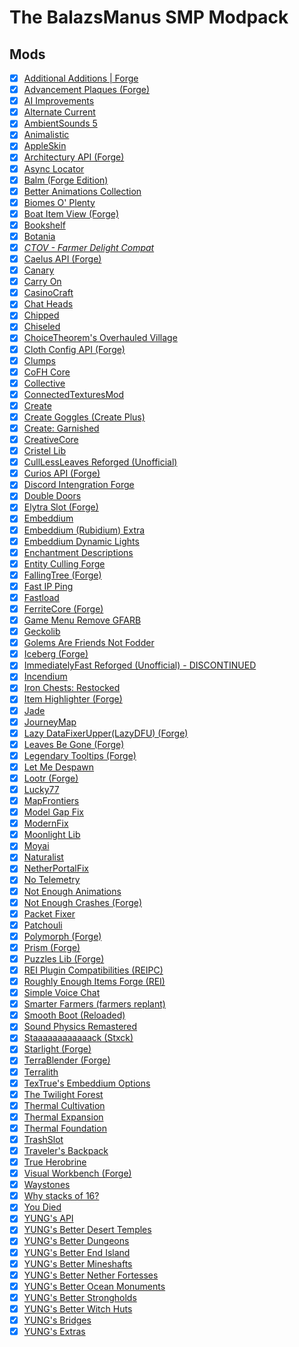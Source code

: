 # The BalazsManus SMP Modpack

## Mods
- [x] [Additional Additions | Forge](https://www.curseforge.com/minecraft/mc-mods/additional-additions-forge)
- [x] [Advancement Plaques (Forge)](https://www.curseforge.com/minecraft/mc-mods/advancement-plaques)
- [x] [AI Improvements](https://www.curseforge.com/minecraft/mc-mods/ai-improvements)
- [x] [Alternate Current](https://www.curseforge.com/minecraft/mc-mods/alternate-current)
- [x] [AmbientSounds 5](https://www.curseforge.com/minecraft/mc-mods/ambientsounds)
- [x] [Animalistic](https://www.curseforge.com/minecraft/mc-mods/animalistic)
- [x] [AppleSkin](https://www.curseforge.com/minecraft/mc-mods/appleskin)
- [x] [Architectury API (Forge)](https://www.curseforge.com/minecraft/mc-mods/architectury-api)
- [x] [Async Locator](https://www.curseforge.com/minecraft/mc-mods/async-locator)
- [x] [Balm (Forge Edition)](https://www.curseforge.com/minecraft/mc-mods/balm)
- [x] [Better Animations Collection](https://www.curseforge.com/minecraft/mc-mods/better-animations-collection)
- [x] [Biomes O' Plenty](https://www.curseforge.com/minecraft/mc-mods/biomes-o-plenty)
- [x] [Boat Item View (Forge)](https://www.curseforge.com/minecraft/mc-mods/boat-item-view-forge)
- [x] [Bookshelf](https://www.curseforge.com/minecraft/mc-mods/bookshelf)
- [x] [Botania](https://www.curseforge.com/minecraft/mc-mods/botania)
- [x] [*CTOV - Farmer Delight Compat*](https://www.curseforge.com/minecraft/texture-packs/ctov-farmer-delight-compat)
- [x] [Caelus API (Forge)](https://www.curseforge.com/minecraft/mc-mods/caelus)
- [x] [Canary](https://www.curseforge.com/minecraft/mc-mods/canary)
- [x] [Carry On](https://www.curseforge.com/minecraft/mc-mods/carry-on)
- [x] [CasinoCraft](https://www.curseforge.com/minecraft/mc-mods/casinocraft)
- [x] [Chat Heads](https://www.curseforge.com/minecraft/mc-mods/chat-heads)
- [x] [Chipped](https://www.curseforge.com/minecraft/mc-mods/chipped)
- [x] [Chiseled](https://www.curseforge.com/minecraft/mc-mods/chiseled)
- [x] [ChoiceTheorem's Overhauled Village](https://www.curseforge.com/minecraft/mc-mods/choicetheorems-overhauled-village)
- [x] [Cloth Config API (Forge)](https://www.curseforge.com/minecraft/mc-mods/cloth-config)
- [x] [Clumps](https://www.curseforge.com/minecraft/mc-mods/clumps)
- [x] [CoFH Core](https://www.curseforge.com/minecraft/mc-mods/cofh-core)
- [x] [Collective](https://www.curseforge.com/minecraft/mc-mods/collective)
- [x] [ConnectedTexturesMod](https://www.curseforge.com/minecraft/mc-mods/ctm)
- [x] [Create](https://www.curseforge.com/minecraft/mc-mods/create)
- [x] [Create Goggles (Create Plus)](https://www.curseforge.com/minecraft/mc-mods/create-goggles)
- [x] [Create: Garnished](https://www.curseforge.com/minecraft/mc-mods/garnished)
- [x] [CreativeCore](https://www.curseforge.com/minecraft/mc-mods/creativecore)
- [x] [Cristel Lib](https://www.curseforge.com/minecraft/mc-mods/cristel-lib)
- [x] [CullLessLeaves Reforged (Unofficial)](https://www.curseforge.com/minecraft/mc-mods/culllessleaves-reforged)
- [x] [Curios API (Forge)](https://www.curseforge.com/minecraft/mc-mods/curios)
- [x] [Discord Intengration Forge](https://www.curseforge.com/minecraft/mc-mods/dcintegration)
- [x] [Double Doors](https://www.curseforge.com/minecraft/mc-mods/double-doors)
- [x] [Elytra Slot (Forge)](https://www.curseforge.com/minecraft/mc-mods/elytra-slot)
- [x] [Embeddium](https://www.curseforge.com/minecraft/mc-mods/embeddium)
- [x] [Embeddium (Rubidium) Extra](https://www.curseforge.com/minecraft/mc-mods/rubidium-extra)
- [x] [Embeddium Dynamic Lights](https://www.curseforge.com/minecraft/mc-mods/dynamiclights-reforged)
- [x] [Enchantment Descriptions](https://www.curseforge.com/minecraft/mc-mods/enchantment-descriptions)
- [x] [Entity Culling Forge](https://www.curseforge.com/minecraft/mc-mods/entityculling)
- [x] [FallingTree (Forge)](https://www.curseforge.com/minecraft/mc-mods/falling-tree)
- [x] [Fast IP Ping](https://www.curseforge.com/minecraft/mc-mods/fast-ip-ping)
- [x] [Fastload](https://www.curseforge.com/minecraft/mc-mods/fastload)
- [x] [FerriteCore (Forge)](https://www.curseforge.com/minecraft/mc-mods/ferritecore)
- [x] [Game Menu Remove GFARB](https://www.curseforge.com/minecraft/mc-mods/game-menu-remove-gfarb)
- [x] [Geckolib](https://www.curseforge.com/minecraft/mc-mods/geckolib)
- [x] [Golems Are Friends Not Fodder](https://www.curseforge.com/minecraft/mc-mods/golemsarefriends)
- [x] [Iceberg (Forge)](https://www.curseforge.com/minecraft/mc-mods/iceberg)
- [x] [ImmediatelyFast Reforged (Unofficial) - DISCONTINUED](https://www.curseforge.com/minecraft/mc-mods/immediatelyfast-reforged)
- [x] [Incendium](https://www.curseforge.com/minecraft/mc-mods/incendium)
- [x] [Iron Chests: Restocked](https://www.curseforge.com/minecraft/mc-mods/ironchests)
- [x] [Item Highlighter (Forge)](https://www.curseforge.com/minecraft/mc-mods/item-highlighter)
- [x] [Jade](https://www.curseforge.com/minecraft/mc-mods/jade)
- [x] [JourneyMap](https://www.curseforge.com/minecraft/mc-mods/journeymap)
- [x] [Lazy DataFixerUpper(LazyDFU) (Forge)](https://www.curseforge.com/minecraft/mc-mods/lazy-dfu-forge)
- [x] [Leaves Be Gone (Forge)](https://www.curseforge.com/minecraft/mc-mods/leaves-be-gone)
- [x] [Legendary Tooltips (Forge)](https://www.curseforge.com/minecraft/mc-mods/legendary-tooltips)
- [x] [Let Me Despawn](https://www.curseforge.com/minecraft/mc-mods/let-me-despawn)
- [x] [Lootr (Forge)](https://www.curseforge.com/minecraft/mc-mods/lootr)
- [x] [Lucky77](https://www.curseforge.com/minecraft/mc-mods/lucky77)
- [x] [MapFrontiers](https://www.curseforge.com/minecraft/mc-mods/mapfrontiers)
- [x] [Model Gap Fix](https://www.curseforge.com/minecraft/mc-mods/model-gap-fix)
- [x] [ModernFix](https://www.curseforge.com/minecraft/mc-mods/modernfix)
- [x] [Moonlight Lib](https://www.curseforge.com/minecraft/mc-mods/selene)
- [x] [Moyai](https://www.curseforge.com/minecraft/mc-mods/moyai)
- [x] [Naturalist](https://www.curseforge.com/minecraft/mc-mods/naturalist)
- [x] [NetherPortalFix](https://www.curseforge.com/minecraft/mc-mods/netherportalfix)
- [x] [No Telemetry](https://www.curseforge.com/minecraft/mc-mods/no-telemetry)
- [x] [Not Enough Animations](https://www.curseforge.com/minecraft/mc-mods/not-enough-animations)
- [x] [Not Enough Crashes (Forge)](https://www.curseforge.com/minecraft/mc-mods/not-enough-crashes-forge)
- [x] [Packet Fixer](https://www.curseforge.com/minecraft/mc-mods/packet-fixer)
- [x] [Patchouli](https://www.curseforge.com/minecraft/mc-mods/patchouli)
- [x] [Polymorph (Forge)](https://www.curseforge.com/minecraft/mc-mods/polymorph)
- [x] [Prism (Forge)](https://www.curseforge.com/minecraft/mc-mods/prism-lib)
- [x] [Puzzles Lib (Forge)](https://www.curseforge.com/minecraft/mc-mods/puzzles-lib)
- [x] [REI Plugin Compatibilities (REIPC)](https://www.curseforge.com/minecraft/mc-mods/roughly-enough-items-hacks)
- [x] [Roughly Enough Items Forge (REI)](https://www.curseforge.com/minecraft/mc-mods/roughly-enough-items)
- [x] [Simple Voice Chat](https://www.curseforge.com/minecraft/mc-mods/simple-voice-chat)
- [x] [Smarter Farmers (farmers replant)](https://www.curseforge.com/minecraft/mc-mods/smarter-farmers-farmers-replant)
- [x] [Smooth Boot (Reloaded)](https://www.curseforge.com/minecraft/mc-mods/smooth-boot-reloaded)
- [x] [Sound Physics Remastered](https://www.curseforge.com/minecraft/mc-mods/sound-physics-remastered)
- [x] [Staaaaaaaaaaaack (Stxck)](https://www.curseforge.com/minecraft/mc-mods/staaaaaaaaaaaack)
- [x] [Starlight (Forge)](https://www.curseforge.com/minecraft/mc-mods/starlight-forge)
- [x] [TerraBlender (Forge)](https://www.curseforge.com/minecraft/mc-mods/terrablender)
- [x] [Terralith](https://www.curseforge.com/minecraft/mc-mods/terralith)
- [x] [TexTrue's Embeddium Options](https://www.curseforge.com/minecraft/mc-mods/textrues-embeddium-options)
- [x] [The Twilight Forest](https://www.curseforge.com/minecraft/mc-mods/the-twilight-forest)
- [x] [Thermal Cultivation](https://www.curseforge.com/minecraft/mc-mods/thermal-cultivation)
- [x] [Thermal Expansion](https://www.curseforge.com/minecraft/mc-mods/thermal-expansion)
- [x] [Thermal Foundation](https://www.curseforge.com/minecraft/mc-mods/thermal-foundation)
- [x] [TrashSlot](https://www.curseforge.com/minecraft/mc-mods/trashslot)
- [x] [Traveler's Backpack](https://www.curseforge.com/minecraft/mc-mods/travelers-backpack)
- [x] [True Herobrine](https://www.curseforge.com/minecraft/mc-mods/true-herobrine)
- [x] [Visual Workbench (Forge)](https://www.curseforge.com/minecraft/mc-mods/visual-workbench)
- [x] [Waystones](https://www.curseforge.com/minecraft/mc-mods/waystones)
- [x] [Why stacks of 16?](https://www.curseforge.com/minecraft/mc-mods/why-stacks-of-16)
- [x] [You Died](https://www.curseforge.com/minecraft/mc-mods/you-died)
- [x] [YUNG's API](https://www.curseforge.com/minecraft/mc-mods/yungs-api)
- [x] [YUNG's Better Desert Temples](https://www.curseforge.com/minecraft/mc-mods/yungs-better-desert-temples)
- [x] [YUNG's Better Dungeons](https://www.curseforge.com/minecraft/mc-mods/yungs-better-dungeons)
- [x] [YUNG's Better End Island](https://www.curseforge.com/minecraft/mc-mods/yungs-better-end-island)
- [x] [YUNG's Better Mineshafts](https://www.curseforge.com/minecraft/mc-mods/yungs-better-mineshafts-forge)
- [x] [YUNG's Better Nether Fortesses](https://www.curseforge.com/minecraft/mc-mods/yungs-better-nether-fortresses)
- [x] [YUNG's Better Ocean Monuments](https://www.curseforge.com/minecraft/mc-mods/yungs-better-ocean-monuments)
- [x] [YUNG's Better Strongholds](https://www.curseforge.com/minecraft/mc-mods/yungs-better-strongholds)
- [x] [YUNG's Better Witch Huts](https://www.curseforge.com/minecraft/mc-mods/yungs-better-witch-huts)
- [x] [YUNG's Bridges](https://www.curseforge.com/minecraft/mc-mods/yungs-bridges)
- [x] [YUNG's Extras](https://www.curseforge.com/minecraft/mc-mods/yungs-extras)
